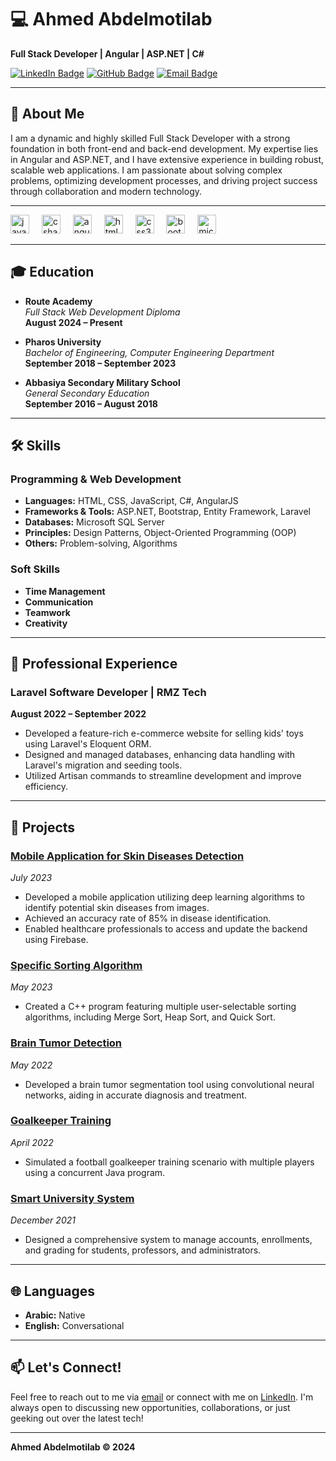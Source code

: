 # 💻 Ahmed Abdelmotilab

**Full Stack Developer | Angular | ASP.NET | C#**

[![LinkedIn Badge](https://img.shields.io/badge/-AhmedAbdelmotilab-blue?style=flat-square&logo=Linkedin&logoColor=white&link=https://linkedin.com/in/ahmed-abdelmotilab)](https://linkedin.com/in/ahmed-abdelmotilab)
[![GitHub Badge](https://img.shields.io/badge/-AhmedAbdelmotilab-333?style=flat-square&logo=Github&logoColor=white&link=https://github.com/AhmedAbdelmotilab)](https://github.com/AhmedAbdelmotilab)
[![Email Badge](https://img.shields.io/badge/-A.Abdelmotilab@gmail.com-c14438?style=flat-square&logo=Gmail&logoColor=white&link=mailto:A.Abdelmotilab@gmail.com)](mailto:A.Abdelmotilab@gmail.com)

---

## 📝 About Me

I am a dynamic and highly skilled Full Stack Developer with a strong foundation in both front-end and back-end development. My expertise lies in Angular and ASP.NET, and I have extensive experience in building robust, scalable web applications. I am passionate about solving complex problems, optimizing development processes, and driving project success through collaboration and modern technology.

---

<div align="left">
  <img src="https://cdn.jsdelivr.net/gh/devicons/devicon/icons/javascript/javascript-original.svg" height="30" alt="javascript logo"  />
  <img width="12" />
  <img src="https://cdn.jsdelivr.net/gh/devicons/devicon/icons/csharp/csharp-original.svg" height="30" alt="csharp logo"  />
  <img width="12" />
  <img src="https://cdn.jsdelivr.net/gh/devicons/devicon/icons/angularjs/angularjs-original.svg" height="30" alt="angularjs logo"  />
  <img width="12" />
  <img src="https://cdn.jsdelivr.net/gh/devicons/devicon/icons/html5/html5-original.svg" height="30" alt="html5 logo"  />
  <img width="12" />
  <img src="https://cdn.jsdelivr.net/gh/devicons/devicon/icons/css3/css3-original.svg" height="30" alt="css3 logo"  />
  <img width="12" />
  <img src="https://cdn.jsdelivr.net/gh/devicons/devicon/icons/bootstrap/bootstrap-original.svg" height="30" alt="bootstrap logo"  />
  <img width="12" />
  <img src="https://cdn.jsdelivr.net/gh/devicons/devicon/icons/microsoftsqlserver/microsoftsqlserver-plain.svg" height="30" alt="microsoft sql server logo"  />
</div>

---

## 🎓 Education

- **Route Academy**  
  *Full Stack Web Development Diploma*  
  **August 2024 – Present**

- **Pharos University**  
  *Bachelor of Engineering, Computer Engineering Department*  
  **September 2018 – September 2023**

- **Abbasiya Secondary Military School**  
  *General Secondary Education*  
  **September 2016 – August 2018**

---

## 🛠️ Skills

### Programming & Web Development

- **Languages:** HTML, CSS, JavaScript, C#, AngularJS
- **Frameworks & Tools:** ASP.NET, Bootstrap, Entity Framework, Laravel
- **Databases:** Microsoft SQL Server
- **Principles:** Design Patterns, Object-Oriented Programming (OOP)
- **Others:** Problem-solving, Algorithms

### Soft Skills

- **Time Management**
- **Communication**
- **Teamwork**
- **Creativity**

---

## 💼 Professional Experience

### Laravel Software Developer | RMZ Tech
**August 2022 – September 2022**

- Developed a feature-rich e-commerce website for selling kids' toys using Laravel's Eloquent ORM.
- Designed and managed databases, enhancing data handling with Laravel's migration and seeding tools.
- Utilized Artisan commands to streamline development and improve efficiency.

---

## 🚀 Projects

### [Mobile Application for Skin Diseases Detection](https://github.com/AhmedAbdelmotilab/Skin-Detection-Application)
*July 2023*

- Developed a mobile application utilizing deep learning algorithms to identify potential skin diseases from images.
- Achieved an accuracy rate of 85% in disease identification.
- Enabled healthcare professionals to access and update the backend using Firebase.

### [Specific Sorting Algorithm](https://github.com/AhmedAbdelmotilab/Specific-Sorting-Algorithm-)
*May 2023*

- Created a C++ program featuring multiple user-selectable sorting algorithms, including Merge Sort, Heap Sort, and Quick Sort.

### [Brain Tumor Detection](https://github.com/AhmedAbdelmotilab/Brain-Tumour-Image-Detection-)
*May 2022*

- Developed a brain tumor segmentation tool using convolutional neural networks, aiding in accurate diagnosis and treatment.

### [Goalkeeper Training](https://github.com/AhmedAbdelmotilab/Goalkeeper-Training-JAVA-GUI)
*April 2022*

- Simulated a football goalkeeper training scenario with multiple players using a concurrent Java program.

### [Smart University System](https://github.com/AhmedAbdelmotilab/Smart-University-System)
*December 2021*

- Designed a comprehensive system to manage accounts, enrollments, and grading for students, professors, and administrators.

---

## 🌐 Languages

- **Arabic:** Native
- **English:** Conversational

---

## 📫 Let's Connect!

Feel free to reach out to me via [email](mailto:A.Abdelmotilab@gmail.com) or connect with me on [LinkedIn](https://linkedin.com/in/ahmed-abdelmotilab). I'm always open to discussing new opportunities, collaborations, or just geeking out over the latest tech!

---

**Ahmed Abdelmotilab © 2024**
